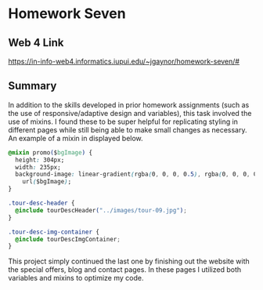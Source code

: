 # Homework Seven

## Web 4 Link

https://in-info-web4.informatics.iupui.edu/~jgaynor/homework-seven/#

## Summary

In addition to the skills developed in prior homework assignments (such as the use of responsive/adaptive design and variables), this task involved the use of mixins. I found these to be super helpful for replicating styling in different pages while still being able to make small changes as necessary. An example of a mixin in displayed below.

```css
@mixin promo($bgImage) {
  height: 304px;
  width: 235px;
  background-image: linear-gradient(rgba(0, 0, 0, 0.5), rgba(0, 0, 0, 0.5)),
    url($bgImage);
}

.tour-desc-header {
  @include tourDescHeader("../images/tour-09.jpg");
}

.tour-desc-img-container {
  @include tourDescImgContainer;
}
```

This project simply continued the last one by finishing out the website with the special offers, blog and contact pages. In these pages I utilized both variables and mixins to optimize my code.
